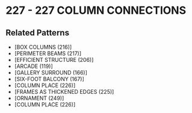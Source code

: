 # 227 - 227 COLUMN CONNECTIONS

## Related Patterns

- [BOX COLUMNS (216)]
- [PERIMETER BEAMS (217)]
- [EFFICIENT STRUCTURE (206)]
- [ARCADE (119)]
- [GALLERY SURROUND (166)]
- [SIX-FOOT BALCONY (167)]
- [COLUMN PLACE (226)]
- [FRAMES AS THICKENED EDGES (225)]
- [ORNAMENT (249)]
- [COLUMN PLACE (226)]
